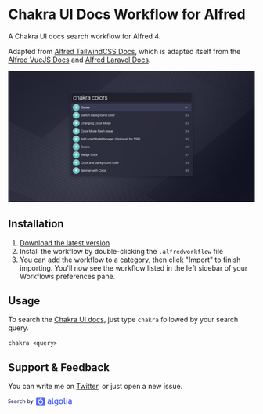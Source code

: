 # Chakra UI Docs Workflow for Alfred

A Chakra UI docs search workflow for Alfred 4.

Adapted from [Alfred TailwindCSS Docs](https://github.com/clnt/alfred-tailwindcss-docs), which is adapted itself from the [Alfred VueJS Docs](https://github.com/vmitchell85/alfred-vuejs-docs) and [Alfred Laravel Docs](https://github.com/tillkruss/alfred-laravel-docs).

![Screenshot](screenshot.jpg)

## Installation

1. [Download the latest version](https://github.com/wirtzdan/alfred-chakra-ui-docs/releases)
2. Install the workflow by double-clicking the `.alfredworkflow` file
3. You can add the workflow to a category, then click "Import" to finish importing. You'll now see the workflow listed in the left sidebar of your Workflows preferences pane.

## Usage

To search the [Chakra UI docs](https://chakra-ui.com/docs/getting-started), just type `chakra` followed by your search query.

```
chakra <query>
```

## Support & Feedback

You can write me on [Twitter](https://twitter.com/wirtzdan/), or just open a new issue.

![Search by Algolia](algolia.png)
